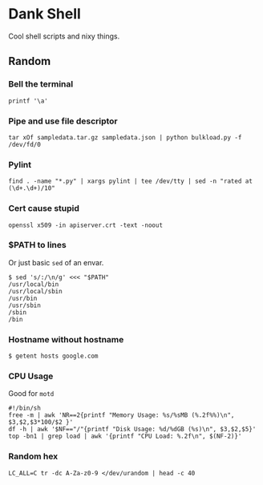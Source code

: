 # Dank Shell

Cool shell scripts and nixy things.

## Random

### Bell the terminal

```
printf '\a'
```

### Pipe and use file descriptor

```
tar xOf sampledata.tar.gz sampledata.json | python bulkload.py -f /dev/fd/0
```

### Pylint

```
find . -name "*.py" | xargs pylint | tee /dev/tty | sed -n "rated at (\d+.\d+)/10"
```

### Cert cause stupid

```
openssl x509 -in apiserver.crt -text -noout
```

### $PATH to lines

Or just basic `sed` of an envar.

```
$ sed 's/:/\n/g' <<< "$PATH"
/usr/local/bin
/usr/local/sbin
/usr/bin
/usr/sbin
/sbin
/bin
```

### Hostname without hostname

```
$ getent hosts google.com
```

### CPU Usage

Good for `motd`

```
#!/bin/sh
free -m | awk 'NR==2{printf "Memory Usage: %s/%sMB (%.2f%%)\n", $3,$2,$3*100/$2 }'
df -h | awk '$NF=="/"{printf "Disk Usage: %d/%dGB (%s)\n", $3,$2,$5}'
top -bn1 | grep load | awk '{printf "CPU Load: %.2f\n", $(NF-2)}' 
```

### Random hex

```
LC_ALL=C tr -dc A-Za-z0-9 </dev/urandom | head -c 40
```
